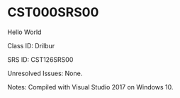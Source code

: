 # CST000SRS00
Hello World


Class ID: Drilbur

SRS ID: CST126SRS00

Unresolved Issues:  None. 

Notes: Compiled with Visual Studio 2017 on Windows 10. 